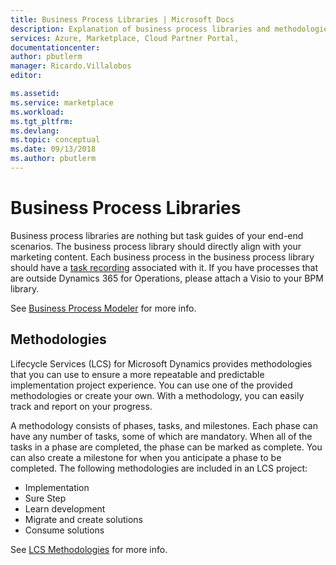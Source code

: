 ```yaml
---
title: Business Process Libraries | Microsoft Docs
description: Explanation of business process libraries and methodologies.
services: Azure, Marketplace, Cloud Partner Portal, 
documentationcenter:
author: pbutlerm
manager: Ricardo.Villalobos  
editor:

ms.assetid: 
ms.service: marketplace
ms.workload: 
ms.tgt_pltfrm: 
ms.devlang: 
ms.topic: conceptual
ms.date: 09/13/2018
ms.author: pbutlerm
---
```


# Business Process Libraries

Business process libraries are nothing but task guides of your end-end
scenarios. The business process library should directly align with your marketing content. Each business process in the business process library should have a [task recording](https://docs.microsoft.com/dynamics365/operations/dev-itpro/user-interface/task-recorder) associated with it. If you have processes that are outside Dynamics 365 for Operations, please attach a Visio to your BPM library.

See [Business Process Modeler](https://docs.microsoft.com/dynamics365/operations/dev-itpro/lcs-solutions/business-process-modeler-libraries-lcs-solutions) for more info.

## Methodologies

Lifecycle Services (LCS) for Microsoft Dynamics provides methodologies
that you can use to ensure a more repeatable and predictable
implementation project experience. You can use one of the provided
methodologies or create your own. With a methodology, you can easily
track and report on your progress.

A methodology consists of phases, tasks, and milestones. Each phase can have any number of tasks, some of which are mandatory. When all of the tasks in a phase are completed, the phase can be marked as complete. You can also create a milestone for when you anticipate a phase to be completed. The following methodologies are included in an LCS project:

- Implementation
- Sure Step
- Learn development
- Migrate and create solutions
- Consume solutions

See [LCS Methodologies](https://docs.microsoft.com/dynamics365/operations/dev-itpro/lifecycle-services/create-methodology) for more info.
